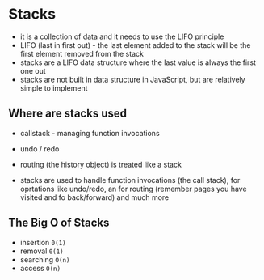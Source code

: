# Stacks

- it is a collection of data and it needs to use the LIFO principle
- LIFO (last in first out) - the last element added to the stack will be the first element removed from the stack
- stacks are a LIFO data structure where the last value is always the first one out
- stacks are not built in data structure in JavaScript, but are relatively simple to implement

## Where are stacks used

- callstack - managing function invocations
- undo / redo
- routing (the history object) is treated like a stack

- stacks are used to handle function invocations (the call stack), for oprtations like undo/redo, 
an for routing (remember pages you have visited and fo back/forward) and much more

## The Big O of Stacks

- insertion `0(1)`
- removal `0(1)`
- searching `O(n)`
- access `O(n)`
